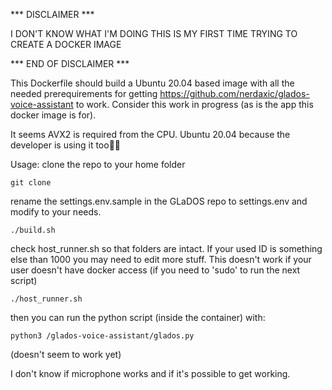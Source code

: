 *** DISCLAIMER ***

I DON'T KNOW WHAT I'M DOING
THIS IS MY FIRST TIME TRYING TO CREATE A DOCKER IMAGE

*** END OF DISCLAIMER ***

This Dockerfile should build a Ubuntu 20.04 based image with all the needed prerequirements for getting 
https://github.com/nerdaxic/glados-voice-assistant to work. Consider this work in progress (as is the app this docker image is for).

It seems AVX2 is required from the CPU. Ubuntu 20.04 because the developer is using it too🤷‍♂️

Usage: clone the repo to your home folder
```console 
git clone 
``` 
rename the settings.env.sample in the GLaDOS repo to settings.env and modify to your needs.
```console 
./build.sh
``` 

check host_runner.sh so that folders are intact. If your used ID is something else than 1000 you may need to edit more stuff.
This doesn't work if your user doesn't have docker access (if you need to 'sudo' to run the next script)

```console
./host_runner.sh
```

then you can run the python script (inside the container) with:
```console 
python3 /glados-voice-assistant/glados.py
```
(doesn't seem to work yet)

I don't know if microphone works and if it's possible to get working.
